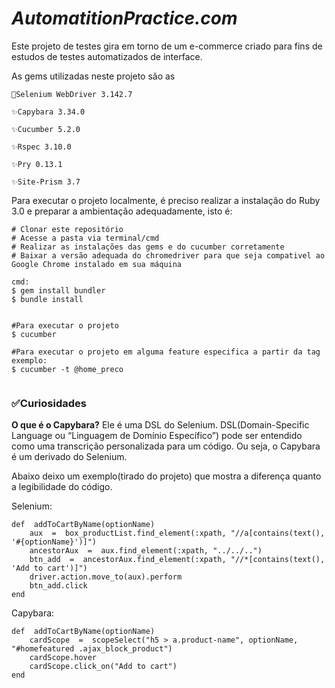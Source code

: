 # *AutomatitionPractice.com*

Este projeto de testes gira em torno de um e-commerce criado para fins de estudos de testes automatizados de interface. 

As gems utilizadas neste projeto são as
	
	🚀Selenium WebDriver 3.142.7
	
	✨Capybara 3.34.0
	
	✨Cucumber 5.2.0
	
	✨Rspec 3.10.0
	
	✨Pry 0.13.1
	
	✨Site-Prism 3.7

Para executar o projeto localmente, é preciso realizar a instalação do Ruby 3.0 e preparar a ambientação adequadamente, isto é:    

```
# Clonar este repositório
# Acesse a pasta via terminal/cmd
# Realizar as instalações das gems e do cucumber corretamente
# Baixar a versão adequada do chromedriver para que seja compativel ao Google Chrome instalado em sua máquina

cmd:
$ gem install bundler
$ bundle install


#Para executar o projeto
$ cucumber

#Para executar o projeto em alguma feature especifica a partir da tag
exemplo:
$ cucumber -t @home_preco


```

### ✅Curiosidades

**O que é o Capybara?**
Ele é uma DSL do Selenium. DSL(Domain-Specific Language ou “Linguagem de Domínio Específico”) pode ser entendido como uma transcrição personalizada para um código. Ou seja, o Capybara é um derivado do Selenium.

Abaixo deixo um exemplo(tirado do projeto) que mostra a diferença quanto a legibilidade do código.


Selenium:
```
def  addToCartByName(optionName)
	aux  =  box_productList.find_element(:xpath, "//a[contains(text(), '#{optionName}')]")
	ancestorAux  =  aux.find_element(:xpath, "../../..")
	btn_add  =  ancestorAux.find_element(:xpath, "//*[contains(text(), 'Add to cart')]")
	driver.action.move_to(aux).perform
	btn_add.click
end
```


Capybara:
```
def  addToCartByName(optionName)
	cardScope  =  scopeSelect("h5 > a.product-name", optionName, "#homefeatured .ajax_block_product")
	cardScope.hover
	cardScope.click_on("Add to cart")
end
```
